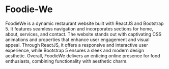 # Foodie-We
FoodieWe is a dynamic restaurant website built with ReactJS and Bootstrap 5. It features seamless navigation and incorporates sections for home, about, services, and contact. The website stands out with captivating CSS animations and properties that enhance user engagement and visual appeal. Through ReactJS, it offers a responsive and interactive user experience, while Bootstrap 5 ensures a sleek and modern design aesthetic. Overall, FoodieWe delivers an enticing online presence for food enthusiasts, combining functionality with aesthetic charm.
